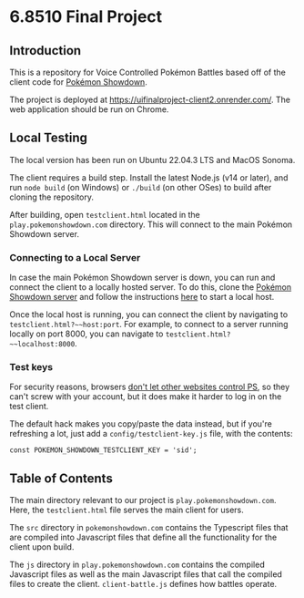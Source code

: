 6.8510 Final Project
========================================================================

Introduction
------------------------------------------------------------------------
This is a repository for Voice Controlled Pokémon Battles based off of the client code for [Pokémon Showdown](https://github.com/smogon/pokemon-showdown-client).

The project is deployed at https://uifinalproject-client2.onrender.com/. The web application should be run on Chrome. 

Local Testing 
------------------------------------------------------------------------
The local version has been run on Ubuntu 22.04.3 LTS and MacOS Sonoma. 

The client requires a build step. Install the latest Node.js (v14 or later), and run `node build` (on Windows) or `./build` (on other OSes) to build after cloning the repository. 

After building, open  `testclient.html` located in the `play.pokemonshowdown.com` directory. This will connect to the main Pokémon Showdown server. 

### Connecting to a Local Server
In case the main Pokémon Showdown server is down, you can run and connect the client to a locally hosted server. To do this, clone the [Pokémon Showdown server](https://github.com/smogon/pokemon-showdown/tree/master) and follow the instructions [here](https://github.com/smogon/pokemon-showdown/blob/master/server/README.md) to start a local host. 

Once the local host is running, you can connect the client by navigating to  `testclient.html?~~host:port`. For example, to connect to a server running locally on port 8000, you can navigate to  `testclient.html?~~localhost:8000`.

### Test keys
For security reasons, browsers [don't let other websites control PS][5], so they can't screw with your account, but it does make it harder to log in on the test client.

  The default hack makes you copy/paste the data instead, but if you're refreshing a lot, just add a `config/testclient-key.js` file, with the contents:

`const POKEMON_SHOWDOWN_TESTCLIENT_KEY = 'sid';`

[5]: https://developer.mozilla.org/en-US/docs/Web/HTTP/CORS

    
Table of Contents
------------------------------------------------------------------------

The main directory relevant to our project is `play.pokemonshowdown.com`. Here, the `testclient.html` file serves the main client for users.

The `src` directory in `pokemonshowdown.com` contains the Typescript files that are compiled into Javascript files that define all the functionality for the client upon build. 

The `js` directory in `play.pokemonshowdown.com` contains the compiled Javascript files as well as the main Javascript files that call the compiled files to create the client. `client-battle.js` defines how battles operate. 